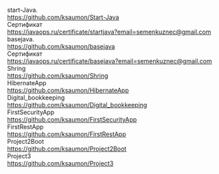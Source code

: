 start-Java.   
https://github.com/ksaumon/Start-Java   
Сертификат    
https://javaops.ru/certificate/startjava?email=semenkuznec@gmail.com
basejava.   
https://github.com/ksaumon/basejava   
Сертификат    
https://javaops.ru/certificate/basejava?email=semenkuznec@gmail.com   
Shring    
https://github.com/ksaumon/Shring   
HibernateApp    
https://github.com/ksaumon/HibernateApp   
Digital_bookkeeping   
https://github.com/ksaumon/Digital_bookkeeping   
FirstSecurityApp   
https://github.com/ksaumon/FirstSecurityApp   
FirstRestApp    
https://github.com/ksaumon/FirstRestApp   
Project2Boot    
https://github.com/ksaumon/Project2Boot    
Project3    
https://github.com/ksaumon/Project3   

